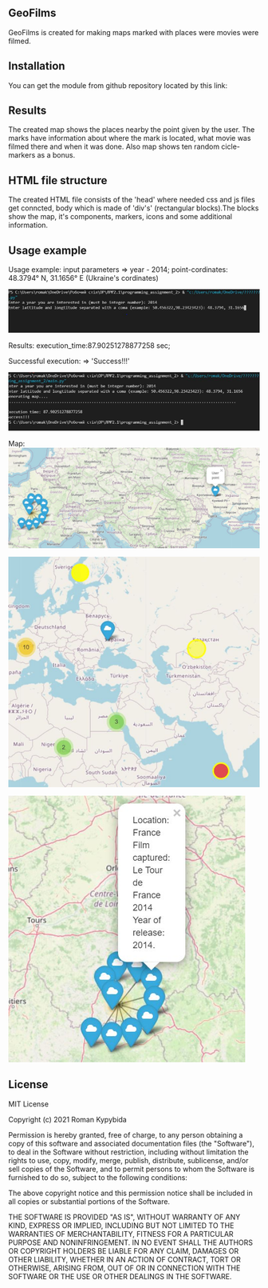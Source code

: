 ## GeoFilms
GeoFilms is created for making maps marked with places
were movies were filmed.

## Installation

You can get the module from github 
repository located by this link:

## Results
The created map shows the places nearby the point given by the user.
The marks have information about where the mark is located, 
what movie was filmed there and when it was done.
Also map shows ten random cicle-markers as a bonus.

## HTML file structure 
The created HTML file consists of the 'head' where needed css and js files get conncted,
body which is made of 'div's' (rectangular blocks).The blocks show the map,
it's components, markers, icons and some additional information.

## Usage example
Usage example: 
input parameters => year - 2014;
                    point-cordinates: 48.3794° N, 31.1656° E 
                                      (Ukraine's cordinates)

![text](input.jpg?raw=true "text")

Results:
execution_time:87.90251278877258 sec;

Successful execution: => 'Success!!!'

![text](results.jpg?raw=true "text")

Map:
![text](mao_result.jpg?raw=true "text")

![text](mao_result2.jpg?raw=true "text")

![text](mao_result3.jpg?raw=true "text")

## License
MIT License

Copyright (c) 2021 Roman Kypybida

Permission is hereby granted, free of charge, to any person obtaining a copy
of this software and associated documentation files (the "Software"), to deal
in the Software without restriction, including without limitation the rights
to use, copy, modify, merge, publish, distribute, sublicense, and/or sell
copies of the Software, and to permit persons to whom the Software is
furnished to do so, subject to the following conditions:

The above copyright notice and this permission notice shall be included in all
copies or substantial portions of the Software.

THE SOFTWARE IS PROVIDED "AS IS", WITHOUT WARRANTY OF ANY KIND, EXPRESS OR
IMPLIED, INCLUDING BUT NOT LIMITED TO THE WARRANTIES OF MERCHANTABILITY,
FITNESS FOR A PARTICULAR PURPOSE AND NONINFRINGEMENT. IN NO EVENT SHALL THE
AUTHORS OR COPYRIGHT HOLDERS BE LIABLE FOR ANY CLAIM, DAMAGES OR OTHER
LIABILITY, WHETHER IN AN ACTION OF CONTRACT, TORT OR OTHERWISE, ARISING FROM,
OUT OF OR IN CONNECTION WITH THE SOFTWARE OR THE USE OR OTHER DEALINGS IN THE
SOFTWARE.

